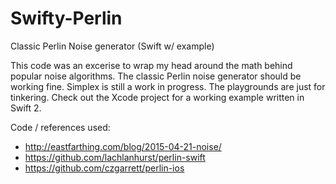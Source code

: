 # Swifty-Perlin
Classic Perlin Noise generator (Swift w/ example)

This code was an excerise to wrap my head around the math behind popular noise algorithms. 
The classic Perlin noise generator should be working fine. Simplex is still a work in progress.
The playgrounds are just for tinkering. Check out the Xcode project for a working example written in Swift 2.

Code / references used:
- http://eastfarthing.com/blog/2015-04-21-noise/
- https://github.com/lachlanhurst/perlin-swift
- https://github.com/czgarrett/perlin-ios
